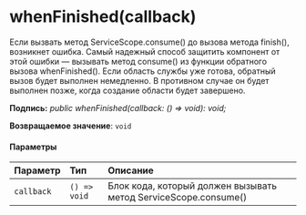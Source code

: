 # <a name="whenfinishedcallback"></a>whenFinished(callback)




Если вызвать метод ServiceScope.consume() до вызова метода finish(), возникнет ошибка. Самый надежный способ защитить компонент от этой ошибки — вызывать метод consume() из функции обратного вызова whenFinished(). Если область службы уже готова, обратный вызов будет выполнен немедленно. В противном случае он будет выполнен позже, когда создание области будет завершено.

**Подпись:** _public whenFinished(callback: () => void): void;_

**Возвращаемое значение**: `void`





#### <a name="parameters"></a>Параметры


| Параметр       | Тип    | Описание |
|:-------------|:---------------|:------------|
| `callback`    | `() => void` | Блок кода, который должен вызывать метод ServiceScope.consume() |


